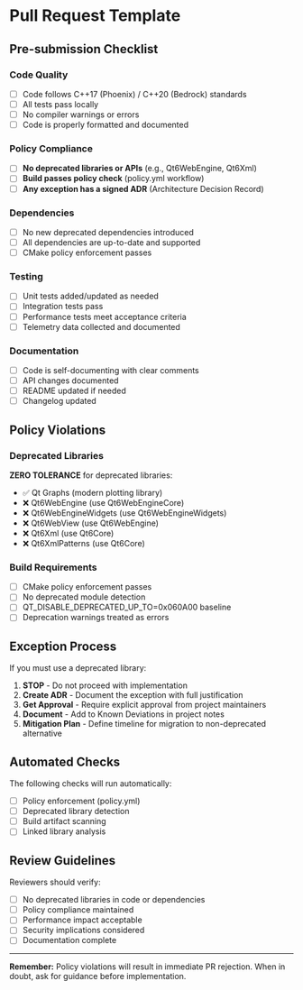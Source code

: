 # Pull Request Template

## Pre-submission Checklist

### Code Quality
- [ ] Code follows C++17 (Phoenix) / C++20 (Bedrock) standards
- [ ] All tests pass locally
- [ ] No compiler warnings or errors
- [ ] Code is properly formatted and documented

### Policy Compliance
- [ ] **No deprecated libraries or APIs** (e.g., Qt6WebEngine, Qt6Xml)
- [ ] **Build passes policy check** (policy.yml workflow)
- [ ] **Any exception has a signed ADR** (Architecture Decision Record)

### Dependencies
- [ ] No new deprecated dependencies introduced
- [ ] All dependencies are up-to-date and supported
- [ ] CMake policy enforcement passes

### Testing
- [ ] Unit tests added/updated as needed
- [ ] Integration tests pass
- [ ] Performance tests meet acceptance criteria
- [ ] Telemetry data collected and documented

### Documentation
- [ ] Code is self-documenting with clear comments
- [ ] API changes documented
- [ ] README updated if needed
- [ ] Changelog updated

## Policy Violations

### Deprecated Libraries
**ZERO TOLERANCE** for deprecated libraries:
- ✅ Qt Graphs (modern plotting library)
- ❌ Qt6WebEngine (use Qt6WebEngineCore)
- ❌ Qt6WebEngineWidgets (use Qt6WebEngineWidgets)
- ❌ Qt6WebView (use Qt6WebEngine)
- ❌ Qt6Xml (use Qt6Core)
- ❌ Qt6XmlPatterns (use Qt6Core)

### Build Requirements
- [ ] CMake policy enforcement passes
- [ ] No deprecated module detection
- [ ] QT_DISABLE_DEPRECATED_UP_TO=0x060A00 baseline
- [ ] Deprecation warnings treated as errors

## Exception Process

If you must use a deprecated library:
1. **STOP** - Do not proceed with implementation
2. **Create ADR** - Document the exception with full justification
3. **Get Approval** - Require explicit approval from project maintainers
4. **Document** - Add to Known Deviations in project notes
5. **Mitigation Plan** - Define timeline for migration to non-deprecated alternative

## Automated Checks

The following checks will run automatically:
- [ ] Policy enforcement (policy.yml)
- [ ] Deprecated library detection
- [ ] Build artifact scanning
- [ ] Linked library analysis

## Review Guidelines

Reviewers should verify:
- [ ] No deprecated libraries in code or dependencies
- [ ] Policy compliance maintained
- [ ] Performance impact acceptable
- [ ] Security implications considered
- [ ] Documentation complete

---

**Remember:** Policy violations will result in immediate PR rejection. When in doubt, ask for guidance before implementation.




